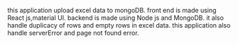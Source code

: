 this application upload excel data to mongoDB.
front end is made using React js,material UI.
backend is made using Node js and MongoDB.
it also handle duplicacy of rows and empty rows in excel data.
this application also handle serverError and page not found error.
